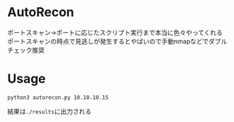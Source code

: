 # AutoRecon
ポートスキャン→ポートに応じたスクリプト実行まで本当に色々やってくれる
ポートスキャンの時点で見逃しが発生するとやばいので手動nmapなどでダブルチェック推奨

# Usage

```
python3 autorecon.py 10.10.10.15
```

結果は`./results`に出力される
